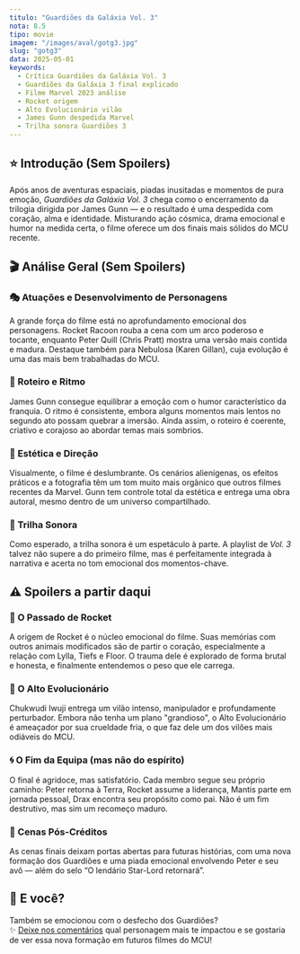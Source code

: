 ```yaml
---
titulo: "Guardiões da Galáxia Vol. 3"
nota: 8.5
tipo: movie
imagem: "/images/aval/gotg3.jpg"
slug: "gotg3"
data: 2025-05-01
keywords:
  - Crítica Guardiões da Galáxia Vol. 3
  - Guardiões da Galáxia 3 final explicado
  - Filme Marvel 2023 análise
  - Rocket origem
  - Alto Evolucionário vilão
  - James Gunn despedida Marvel
  - Trilha sonora Guardiões 3
---
```


## ⭐ Introdução (Sem Spoilers)

Após anos de aventuras espaciais, piadas inusitadas e momentos de pura emoção, *Guardiões da Galáxia Vol. 3* chega como o encerramento da trilogia dirigida por James Gunn — e o resultado é uma despedida com coração, alma e identidade. Misturando ação cósmica, drama emocional e humor na medida certa, o filme oferece um dos finais mais sólidos do MCU recente.

## 🎬 Análise Geral (Sem Spoilers)

### 🎭 Atuações e Desenvolvimento de Personagens

A grande força do filme está no aprofundamento emocional dos personagens. Rocket Racoon rouba a cena com um arco poderoso e tocante, enquanto Peter Quill (Chris Pratt) mostra uma versão mais contida e madura. Destaque também para Nebulosa (Karen Gillan), cuja evolução é uma das mais bem trabalhadas do MCU.

### 🧪 Roteiro e Ritmo

James Gunn consegue equilibrar a emoção com o humor característico da franquia. O ritmo é consistente, embora alguns momentos mais lentos no segundo ato possam quebrar a imersão. Ainda assim, o roteiro é coerente, criativo e corajoso ao abordar temas mais sombrios.

### 🎨 Estética e Direção

Visualmente, o filme é deslumbrante. Os cenários alienígenas, os efeitos práticos e a fotografia têm um tom muito mais orgânico que outros filmes recentes da Marvel. Gunn tem controle total da estética e entrega uma obra autoral, mesmo dentro de um universo compartilhado.

### 🎵 Trilha Sonora

Como esperado, a trilha sonora é um espetáculo à parte. A playlist de *Vol. 3* talvez não supere a do primeiro filme, mas é perfeitamente integrada à narrativa e acerta no tom emocional dos momentos-chave.

## ⚠️ Spoilers a partir daqui

### 🧬 O Passado de Rocket

A origem de Rocket é o núcleo emocional do filme. Suas memórias com outros animais modificados são de partir o coração, especialmente a relação com Lylla, Tiefs e Floor. O trauma dele é explorado de forma brutal e honesta, e finalmente entendemos o peso que ele carrega.

### 🧪 O Alto Evolucionário

Chukwudi Iwuji entrega um vilão intenso, manipulador e profundamente perturbador. Embora não tenha um plano "grandioso", o Alto Evolucionário é ameaçador por sua crueldade fria, o que faz dele um dos vilões mais odiáveis do MCU.

### 🌀 O Fim da Equipa (mas não do espírito)

O final é agridoce, mas satisfatório. Cada membro segue seu próprio caminho: Peter retorna à Terra, Rocket assume a liderança, Mantis parte em jornada pessoal, Drax encontra seu propósito como pai. Não é um fim destrutivo, mas sim um recomeço maduro.

### 🥚 Cenas Pós-Créditos

As cenas finais deixam portas abertas para futuras histórias, com uma nova formação dos Guardiões e uma piada emocional envolvendo Peter e seu avô — além do selo “O lendário Star-Lord retornará”.

## 📢 E você?

Também se emocionou com o desfecho dos Guardiões?  
✨ [Deixe nos comentários](../../contacto.html) qual personagem mais te impactou e se gostaria de ver essa nova formação em futuros filmes do MCU!
